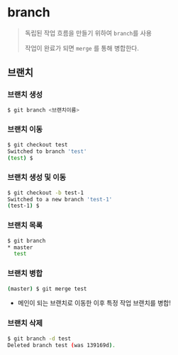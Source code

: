 # branch 

> 독립된 작업 흐름을 만들기 위하여 `branch`를 사용
>
> 작업이 완료가 되면 `merge` 를 통해 병합한다.

## 브랜치

### 브랜치 생성

```bash
$ git branch <브랜치이름>
```

### 브랜치 이동

```bash
$ git checkout test
Switched to branch 'test'
(test) $
```

### 브랜치 생성 및 이동

```bash
$ git checkout -b test-1
Switched to a new branch 'test-1'
(test-1) $
```

### 브랜치 목록

```bash
$ git branch
* master
  test
```

### 브랜치 병합

```bash
(master) $ git merge test 
```

* 메인이 되는 브랜치로 이동한 이후 특정 작업 브랜치를 병합!

### 브랜치 삭제

```bash
$ git branch -d test
Deleted branch test (was 139169d).
```



